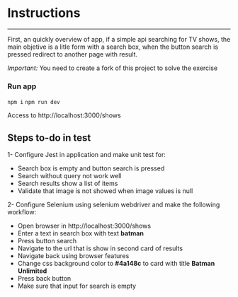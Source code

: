 # Instructions
----
First, an quickly overview of app, if a simple api searching for TV shows, the main objetive is a litle form with a search box, when the button search is pressed redirect to another page with result.

*Important:* You need to create a fork of this project to solve the exercise
### Run app

`npm i`
`npm run dev`

Access to http://localhost:3000/shows

## Steps to-do in test
1- Configure Jest in application and make unit test for:

* Search box is empty and button search is pressed
* Search without query not work well
* Search results show a list of items
* Validate that image is not showed when image values is null

2- Configure Selenium using selenium webdriver and make the following workflow:

* Open browser in http://localhost:3000/shows
* Enter a text in search box with text **batman**
* Press button search
* Navigate to the url that is show in second card of results
* Navigate back using browser features
* Change css background color to **#4a148c** to card with title **Batman Unlimited**
* Press back button
* Make sure that input for search is empty
